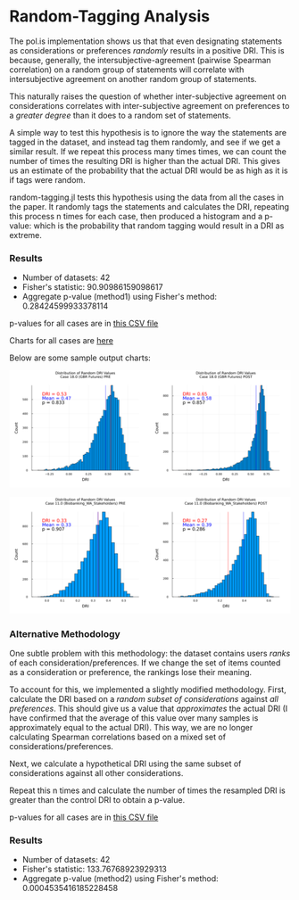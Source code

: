 # Random-Tagging Analysis


The pol.is implementation shows us that that even designating statements as considerations or preferences *randomly* results in a positive DRI. This is because, generally, the intersubjective-agreement (pairwise Spearman correlation) on a random group of statements will correlate with intersubjective agreement on another random group of statements.

This naturally raises the question of whether inter-subjective agreement on considerations correlates with inter-subjective agreement on preferences to a *greater degree* than it does to a random set of statements.

A simple way to test this hypothesis is to ignore the way the statements are tagged in the dataset, and instead tag them randomly, and see if we get a similar result. If we repeat this process many times times, we can count the number of times the resulting DRI is higher than the actual DRI. This gives us an estimate of the probability that the actual DRI would be as high as it is if tags were random.

random-tagging.jl tests this hypothesis using the data from all the cases in the paper. It randomly tags the statements and calculates the DRI, repeating this process n times for each case, then produced a histogram and a p-value: which is the probability that random tagging would result in a DRI as extreme.

### Results

- Number of datasets: 42
- Fisher's statistic: 90.90986159098617
- Aggregate p-value (method1) using Fisher's method: 0.28424599933378114

p-values for all cases are in [this CSV file](https://github.com/social-protocols/dri-in-polis/tree/master/published-output/random-tagging/random-tagging_results_method1.csv)

Charts for all cases are [here](https://github.com/social-protocols/dri-in-polis/tree/master/published-output/random-tagging)

Below are some sample output charts:

![Case 18: GBR Futures](https://raw.githubusercontent.com/social-protocols/dri-in-polis/master/published-output/random-tagging/dri_distribution_case18.0_method2.png)

![Case 1: Biobanking WA](https://raw.githubusercontent.com/social-protocols/dri-in-polis/master/published-output/random-tagging/dri_distribution_case11.0_method1.png)


### Alternative Methodology

One subtle problem with this methodology: the dataset contains users *ranks* of each consideration/preferences. If we change the set of items counted as a consideration or preference, the rankings lose their meaning.

To account for this, we implemented a slightly modified methodology. First, calculate the DRI based on a *random subset of considerations* against *all preferences*. This should give us a value that *approximates* the actual DRI (I have confirmed that the average of this value over many samples is approximately equal to the actual DRI). This way, we are no longer calculating Spearman correlations based on a mixed set of considerations/preferences.

Next, we calculate a hypothetical DRI using the same subset of considerations against all other considerations.

Repeat this n times and calculate the number of times the resampled DRI is greater than the control DRI to obtain a p-value.

p-values for all cases are in [this CSV file](https://github.com/social-protocols/dri-in-polis/tree/master/published-output/random-tagging/random-tagging_results_method2.csv)


### Results

- Number of datasets: 42
- Fisher's statistic: 133.76768923929313
- Aggregate p-value (method2) using Fisher's method: 0.0004535416185228458



